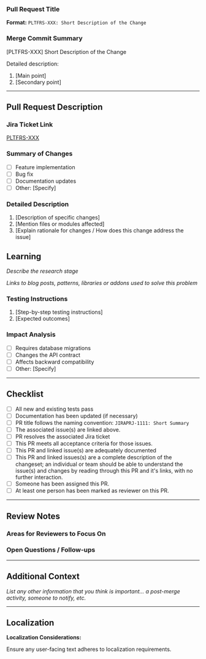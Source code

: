 ### Pull Request Title
**Format:** `PLTFRS-XXX: Short Description of the Change`

### Merge Commit Summary
<!-- Only this section will be used as the commit message -->
[PLTFRS-XXX] Short Description of the Change

Detailed description:
1. [Main point]
2. [Secondary point]

<!-- Cut here on commit message edition -->

---

## Pull Request Description

### Jira Ticket Link

<!-- Include a link to the relevant Jira ticket -->
[PLTFRS-XXX](https://issues.sierrawireless.com/browse/PLTFRS-XXX)

### Summary of Changes

<!-- Provide a concise summary of what this PR changes -->

- [ ] Feature implementation
- [ ] Bug fix
- [ ] Documentation updates
- [ ] Other: [Specify]

### Detailed Description

<!-- Include a detailed explanation of the changes made, highlighting any important aspects -->

1. [Description of specific changes]
2. [Mention files or modules affected]
3. [Explain rationale for changes / How does this change address the issue]

## Learning

_Describe the research stage_

_Links to blog posts, patterns, libraries or addons used to solve this problem_

### Testing Instructions

<!-- Describe the tests performed and provide steps to replicate -->

1. [Step-by-step testing instructions]
2. [Expected outcomes]

### Impact Analysis

<!-- Mention potential impacts or dependencies -->

- [ ] Requires database migrations
- [ ] Changes the API contract
- [ ] Affects backward compatibility
- [ ] Other: [Specify]

---

## Checklist

<!-- - [ ] Code is self-documenting and follows the [coding standards](....) -->
- [ ] All new and existing tests pass
- [ ] Documentation has been updated (if necessary)
- [ ] PR title follows the naming convention: `JIRAPRJ-1111: Short Summary`
- [ ] The associated issue(s) are linked above.
- [ ] PR resolves the associated Jira ticket
- [ ] This PR meets all acceptance criteria for those issues.
- [ ] This PR and linked issue(s) are adequately documented
- [ ] This PR and linked issues(s) are a complete description of the changeset; an individual or team should be able to understand the issue(s) and changes by reading through this PR and it's links, with no further interaction.
- [ ] Someone has been assigned this PR.
- [ ] At least one person has been marked as reviewer on this PR.

---

## Review Notes

### Areas for Reviewers to Focus On

<!-- Provide guidance on which parts of the PR require specific attention -->

### Open Questions / Follow-ups
<!-- Any unresolved concerns or questions -->

---

## Additional Context
<!-- Add any additional context or screenshots as necessary -->

_List any other information that you think is important... a post-merge activity, someone to notify, etc._


---

## Localization

**Localization Considerations:**

Ensure any user-facing text adheres to localization requirements.
